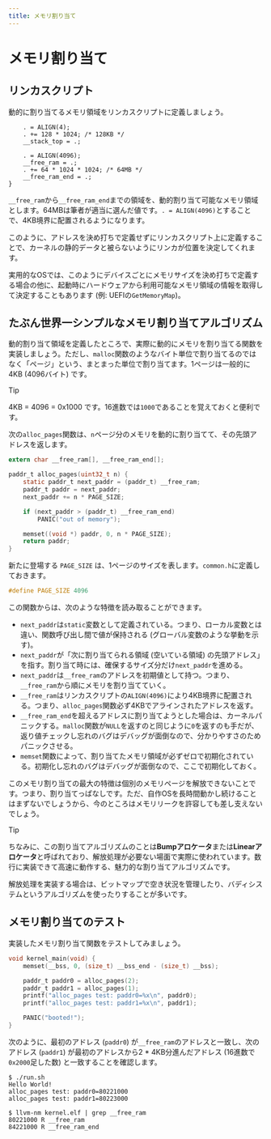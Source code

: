 ```yaml
---
title: メモリ割り当て
---
```


# メモリ割り当て

## リンカスクリプト

動的に割り当てるメモリ領域をリンカスクリプトに定義しましょう。

```ld [kernel.ld] {5-8}
    . = ALIGN(4);
    . += 128 * 1024; /* 128KB */
    __stack_top = .;

    . = ALIGN(4096);
    __free_ram = .;
    . += 64 * 1024 * 1024; /* 64MB */
    __free_ram_end = .;
}
```

`__free_ram`から`__free_ram_end`までの領域を、動的割り当て可能なメモリ領域とします。64MBは筆者が適当に選んだ値です。`. = ALIGN(4096)`とすることで、4KB境界に配置されるようになります。

このように、アドレスを決め打ちで定義せずにリンカスクリプト上に定義することで、カーネルの静的データと被らないようにリンカが位置を決定してくれます。

実用的なOSでは、このようにデバイスごとにメモリサイズを決め打ちで定義する場合の他に、起動時にハードウェアから利用可能なメモリ領域の情報を取得して決定することもあります (例: UEFIの`GetMemoryMap`)。

## たぶん世界一シンプルなメモリ割り当てアルゴリズム

動的割り当て領域を定義したところで、実際に動的にメモリを割り当てる関数を実装しましょう。ただし、`malloc`関数のようなバイト単位で割り当てるのではなく「ページ」という、まとまった単位で割り当てます。1ページは一般的に4KB (4096バイト) です。

> [!TIP]
>
> 4KB = 4096 = 0x1000 です。16進数では`1000`であることを覚えておくと便利です。

次の`alloc_pages`関数は、`n`ページ分のメモリを動的に割り当てて、その先頭アドレスを返します。

```c [kernel.c]
extern char __free_ram[], __free_ram_end[];

paddr_t alloc_pages(uint32_t n) {
    static paddr_t next_paddr = (paddr_t) __free_ram;
    paddr_t paddr = next_paddr;
    next_paddr += n * PAGE_SIZE;

    if (next_paddr > (paddr_t) __free_ram_end)
        PANIC("out of memory");

    memset((void *) paddr, 0, n * PAGE_SIZE);
    return paddr;
}
```

新たに登場する `PAGE_SIZE` は、1ページのサイズを表します。`common.h`に定義しておきます。

```c [common.h]
#define PAGE_SIZE 4096
```

この関数からは、次のような特徴を読み取ることができます。

- `next_paddr`は`static`変数として定義されている。つまり、ローカル変数とは違い、関数呼び出し間で値が保持される (グローバル変数のような挙動を示す)。
- `next_paddr`が「次に割り当てられる領域 (空いている領域) の先頭アドレス」を指す。割り当て時には、確保するサイズ分だけ`next_paddr`を進める。
- `next_paddr`は`__free_ram`のアドレスを初期値として持つ。つまり、`__free_ram`から順にメモリを割り当てていく。
- `__free_ram`はリンカスクリプトの`ALIGN(4096)`により4KB境界に配置される。つまり、`alloc_pages`関数必ず4KBでアラインされたアドレスを返す。
- `__free_ram_end`を超えるアドレスに割り当てようとした場合は、カーネルパニックする。`malloc`関数が`NULL`を返すのと同じように`0`を返すのも手だが、返り値チェックし忘れのバグはデバッグが面倒なので、分かりやすさのためパニックさせる。
- `memset`関数によって、割り当てたメモリ領域が必ずゼロで初期化されている。初期化し忘れのバグはデバッグが面倒なので、ここで初期化しておく。

このメモリ割り当ての最大の特徴は個別のメモリページを解放できないことです。つまり、割り当てっぱなしです。ただ、自作OSを長時間動かし続けることはまずないでしょうから、今のところはメモリリークを許容しても差し支えないでしょう。

> [!TIP]
>
> ちなみに、この割り当てアルゴリズムのことは**Bumpアロケータ**または**Linearアロケータ**と呼ばれており、解放処理が必要ない場面で実際に使われています。数行に実装できて高速に動作する、魅力的な割り当てアルゴリズムです。
>
> 解放処理を実装する場合は、ビットマップで空き状況を管理したり、バディシステムというアルゴリズムを使ったりすることが多いです。

## メモリ割り当てのテスト

実装したメモリ割り当て関数をテストしてみましょう。

```c [kernel.c] {4-7}
void kernel_main(void) {
    memset(__bss, 0, (size_t) __bss_end - (size_t) __bss);

    paddr_t paddr0 = alloc_pages(2);
    paddr_t paddr1 = alloc_pages(1);
    printf("alloc_pages test: paddr0=%x\n", paddr0);
    printf("alloc_pages test: paddr1=%x\n", paddr1);

    PANIC("booted!");
}
```

次のように、最初のアドレス (`paddr0`) が`__free_ram`のアドレスと一致し、次のアドレス (`paddr1`) が最初のアドレスから2 \* 4KB分進んだアドレス (16進数で`0x2000`足した数) と一致することを確認します。

```
$ ./run.sh
Hello World!
alloc_pages test: paddr0=80221000
alloc_pages test: paddr1=80223000
```

```
$ llvm-nm kernel.elf | grep __free_ram
80221000 R __free_ram
84221000 R __free_ram_end
```
